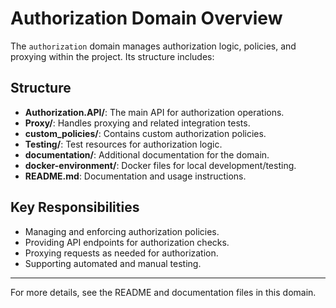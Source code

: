 # Authorization Domain Overview

The `authorization` domain manages authorization logic, policies, and proxying within the project. Its structure includes:

## Structure

- **Authorization.API/**: The main API for authorization operations.
- **Proxy/**: Handles proxying and related integration tests.
- **custom_policies/**: Contains custom authorization policies.
- **Testing/**: Test resources for authorization logic.
- **documentation/**: Additional documentation for the domain.
- **docker-environment/**: Docker files for local development/testing.
- **README.md**: Documentation and usage instructions.

## Key Responsibilities
- Managing and enforcing authorization policies.
- Providing API endpoints for authorization checks.
- Proxying requests as needed for authorization.
- Supporting automated and manual testing.

---

For more details, see the README and documentation files in this domain.

